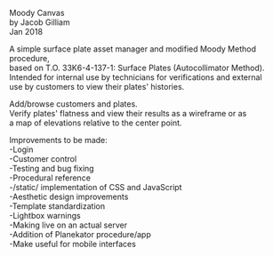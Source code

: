 Moody Canvas  
by Jacob Gilliam  
Jan 2018  

A simple surface plate asset manager and modified Moody Method procedure,  
  based on T.O. 33K6-4-137-1: Surface Plates (Autocollimator Method).  
Intended for internal use by technicians for verifications and external  
  use by customers to view their plates' histories.  

Add/browse customers and plates.  
Verify plates' flatness and view their results as a wireframe or as  
  a map of elevations relative to the center point.  

Improvements to be made:  
  -Login  
  -Customer control  
  -Testing and bug fixing  
  -Procedural reference  
  -/static/ implementation of CSS and JavaScript  
  -Aesthetic design improvements  
  -Template standardization  
  -Lightbox warnings  
  -Making live on an actual server  
  -Addition of Planekator procedure/app  
  -Make useful for mobile interfaces  

  
